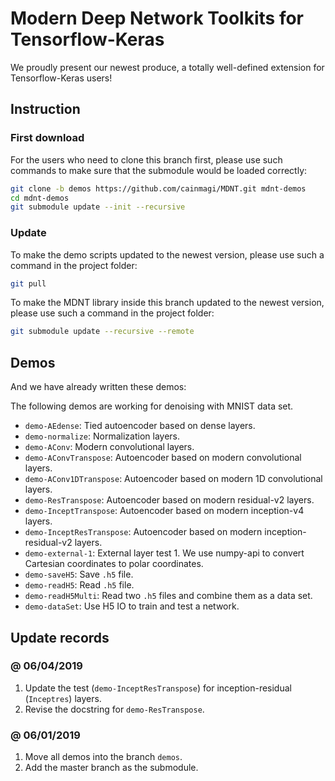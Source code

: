 # Modern Deep Network Toolkits for Tensorflow-Keras

We proudly present our newest produce, a totally well-defined extension for Tensorflow-Keras users!

## Instruction

### First download

For the users who need to clone this branch first, please use such commands to make sure that the submodule would be loaded correctly:

```bash
git clone -b demos https://github.com/cainmagi/MDNT.git mdnt-demos
cd mdnt-demos
git submodule update --init --recursive
```

### Update

To make the demo scripts updated to the newest version, please use such a command in the project folder:

```bash
git pull
```

To make the MDNT library inside this branch updated to the newest version, please use such a command in the project folder:

```bash
git submodule update --recursive --remote
```

## Demos

And we have already written these demos:

The following demos are working for denoising with MNIST data set.

* `demo-AEdense`: Tied autoencoder based on dense layers.
* `demo-normalize`: Normalization layers.
* `demo-AConv`: Modern convolutional layers.
* `demo-AConvTranspose`: Autoencoder based on modern convolutional layers.
* `demo-AConv1DTranspose`: Autoencoder based on modern 1D convolutional layers.
* `demo-ResTranspose`: Autoencoder based on modern residual-v2 layers.
* `demo-InceptTranspose`: Autoencoder based on modern inception-v4 layers.
* `demo-InceptResTranspose`: Autoencoder based on modern inception-residual-v2 layers.
* `demo-external-1`: External layer test 1. We use numpy-api to convert Cartesian coordinates to polar coordinates.
* `demo-saveH5`: Save `.h5` file.
* `demo-readH5`: Read `.h5` file.
* `demo-readH5Multi`: Read two `.h5` files and combine them as a data set.
* `demo-dataSet`: Use H5 IO to train and test a network.

## Update records

### @ 06/04/2019

1. Update the test (`demo-InceptResTranspose`) for inception-residual (`Inceptres`) layers.
2. Revise the docstring for `demo-ResTranspose`.

### @ 06/01/2019

1. Move all demos into the branch `demos`.
2. Add the master branch as the submodule.